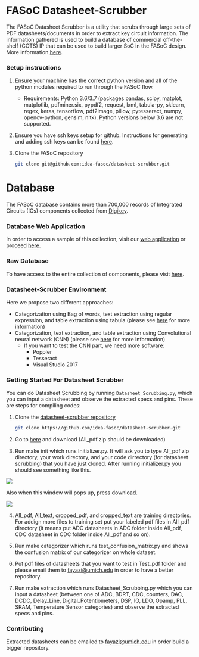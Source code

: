 # FASoC Datasheet-Scrubber

The FASoC Datasheet Scrubber is a utility that scrubs through large sets of PDF datasheets/documents in order to extract key circuit information. The information gathered is used to build a database of commercial off-the-shelf (COTS) IP that can be used to build larger SoC in the FASoC design. More information [here](https://fasoc.engin.umich.edu/datasheet-scrubber).

### Setup instructions

1. Ensure your machine has the correct python version and all of the python modules required to run through the FASoC flow. 
    - Requirements: Python 3.6/3.7 (packages pandas, scipy, matplot, matplotlib, pdfminer.six, pypdf2, request, lxml, tabula-py, sklearn, regex, keras, tensorflow, pdf2image, pillow, pytesseract, numpy, opencv-python, gensim, nltk). Python versions below 3.6 are not supported.
    
1. Ensure you have ssh keys setup for github. Instructions for generating and adding ssh keys can be found [here](https://help.github.com/en/articles/generating-a-new-ssh-key-and-adding-it-to-the-ssh-agent).

1. Clone the FASoC repository
    ```bash
    git clone git@github.com:idea-fasoc/datasheet-scrubber.git
    ``` 

# Database

The FASoC database contains more than 700,000 records of Integrated Circuits (ICs) components collected from [Digikey](https://www.digikey.com/products/ics/en). 
### Database Web Application

In order to access a sample of this collection, visit our [web application](https://fasoc.herokuapp.com/) or proceed [here](https://github.com/idea-fasoc/datasheet-scrubber/tree/master/src/Web-app-db).
### Raw Database
To have access to the entire collection of components, please visit [here](https://github.com/idea-fasoc/datasheet-scrubber/tree/master/Database).

### Datasheet-Scrubber Environment
Here we propose two different approaches:
- Categorization using Bag of words, text extraction using regular expression, and table extraction using tabula (please see [here](https://github.com/chezou/tabula-py) for more information)
- Categorization, text extraction, and table extraction using Convolutional neural network (CNN) (please see [here](https://en.wikipedia.org/wiki/Convolutional_neural_network) for more information)
   - If you want to test the CNN part, we need more software:
     - Poppler
     - Tesseract
     - Visual Studio 2017

### Getting Started For Datasheet Scrubber
You can do Datasheet Scrubbing by running `Datasheet_Scrubbing.py`, which you can input a datasheet and observe the extracted specs and pins.
These are steps for compiling codes:
1. Clone the [datasheet-scrubber repository](https://github.com/idea-fasoc/datasheet-scrubber)
	```bash
	git clone https://github.com/idea-fasoc/datasheet-scrubber.git
	```

2. Go to [here](https://www.dropbox.com/s/ad4nolrpxx4pks6/All_pdf.zip?dl=0) and download (All_pdf.zip should be downloaded)

3. Run make init which runs Initializer.py. It will ask you to type All_pdf.zip directory, your work directory, and your code dirrectory (for datasheet scrubbing) that you have just cloned. After running initializer.py you should see something like this.

![](src/docs/fig1.png)

Also when this window will pops up, press download.

![](src/docs/NLTK.png)

4. All_pdf, All_text, cropped_pdf, and cropped_text are training directories. For addign more files to training set put your labeled pdf files in All_pdf directory (it means put ADC datasheets in ADC folder inside All_pdf, CDC datasheet in CDC folder inside All_pdf and so on).

5. Run make categorizer which runs test_confusion_matrix.py and shows the confusion matrix of our categorizer on whole dataset.

6. Put pdf files of datasheets that you want to test in Test_pdf folder and please email them to fayazi@umich.edu in order to have a better repository.

7. Run make extraction which runs Datasheet_Scrubbing.py which you can input a datasheet (between one of ADC, BDRT, CDC, counters, DAC, DCDC, Delay_Line, Digital_Potentiometers, DSP, IO, LDO, Opamp, PLL, SRAM, Temperature Sensor categories) and observe the extracted specs and pins.

### Contributing

Extracted datasheets can be emailed to fayazi@umich.edu in order build a bigger repository.
